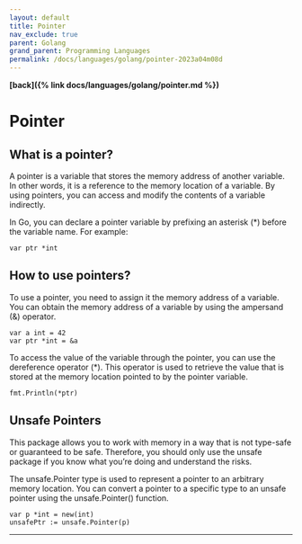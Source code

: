 ```yaml
---
layout: default
title: Pointer
nav_exclude: true
parent: Golang
grand_parent: Programming Languages
permalink: /docs/languages/golang/pointer-2023a04m08d
---
```


__[back]({% link docs/languages/golang/pointer.md %})__

# Pointer

## What is a pointer?

A pointer is a variable that stores the memory address of another variable. In other words, it is a reference to the memory location of a variable. By using pointers, you can access and modify the contents of a variable indirectly.

In Go, you can declare a pointer variable by prefixing an asterisk (*) before the variable name. For example:

```golang
var ptr *int
```

## How to use pointers?

To use a pointer, you need to assign it the memory address of a variable. You can obtain the memory address of a variable by using the ampersand (&) operator.

```golang
var a int = 42
var ptr *int = &a
```

To access the value of the variable through the pointer, you can use the dereference operator (*). This operator is used to retrieve the value that is stored at the memory location pointed to by the pointer variable.

```golang
fmt.Println(*ptr)
```

## Unsafe Pointers

This package allows you to work with memory in a way that is not type-safe or guaranteed to be safe. Therefore, you should only use the unsafe package if you know what you’re doing and understand the risks.

The unsafe.Pointer type is used to represent a pointer to an arbitrary memory location. You can convert a pointer to a specific type to an unsafe pointer using the unsafe.Pointer() function.

```golang
var p *int = new(int)
unsafePtr := unsafe.Pointer(p)
```

----

[^1]: [Did u really know about Pointers in Golang?](https://medium.com/@achmadrizkinf/did-u-really-know-about-pointers-in-golang-3e8be6ff668c)
